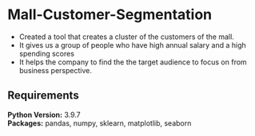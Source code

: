 # Mall-Customer-Segmentation
* Created a tool that creates a cluster of the customers of the mall.
* It gives us a group of people who have high annual salary and a high spending scores 
* It helps the company to find the the target audience to focus on from business perspective.
## Requirements 
**Python Version:** 3.9.7  
**Packages:** pandas, numpy, sklearn, matplotlib, seaborn
